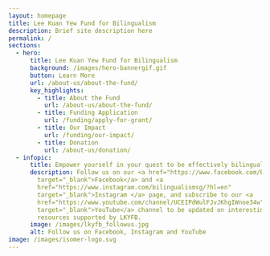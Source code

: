 ```yaml
---
layout: homepage
title: Lee Kuan Yew Fund for Bilingualism
description: Brief site description here
permalink: /
sections:
  - hero:
      title: Lee Kuan Yew Fund for Bilingualism
      background: /images/hero-bannergif.gif
      button: Learn More
      url: /about-us/about-the-fund/
      key_highlights:
        - title: About the Fund
          url: /about-us/about-the-fund/
        - title: Funding Application
          url: /funding/apply-for-grant/
        - title: Our Impact
          url: /funding/our-impact/
        - title: Donation
          url: /about-us/donation/
  - infopic:
      title: Empower yourself in your quest to be effectively bilingual!
      description: Follow us on our <a href="https://www.facebook.com/bilingualismsg"
        target="_blank">Facebook</a> and <a
        href="https://www.instagram.com/bilingualismsg/?hl=en"
        target="_blank">Instagram </a> page, and subscribe to our <a
        href="https://www.youtube.com/channel/UCEIPdWulFJvJKhgIWnoe34w"
        target="_blank">YouTube</a> channel to be updated on interesting
        resources supported by LKYFB.
      image: /images/lkyfb_followus.jpg
      alt: Follow us on Facebook, Instagram and YouTube
image: /images/isomer-logo.svg
---
```

